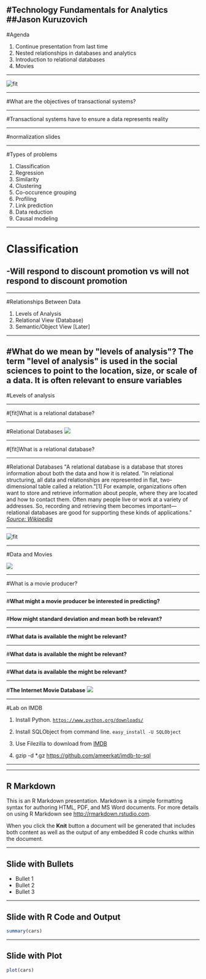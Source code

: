 #**Technology Fundamentals for Analytics**
##Jason Kuruzovich
---

#Agenda
1. Continue presentation from last time
2. Nested relationships in databases and analytics
3. Introduction to relational databases
4. Movies

---
![fit](img/stack.jpg)


---
#What are the objectives of transactional systems?

---
#Transactional systems have to ensure a data represents reality


---
#normalization slides

----

#Types of problems
1. Classification
2. Regression
3. Similarity
4. Clustering
5. Co-occurence grouping
6. Profiling
7. Link prediction
8. Data reduction
9. Causal modeling

---
# Classification
-Will respond to discount promotion vs will not respond to discount promotion
-

---
#Relationships Between Data
1. Levels of Analysis 
2. Relational View (Database)
2. Semantic/Object View [Later]

---
#What do we mean by "levels of analysis"?
The term "level of analysis" is used in the social sciences to point to the location, size, or scale of a data.
It is often relevant to ensure variables  
---
#Levels of analysis


---
#[fit]What is a relational database?

---
#Relational Databases
![](img/sakila.png)


---
#[fit]What is a relational database?


---
#Relational Databases
"A relational database is a database that stores information about both the data and how it is related. "In relational structuring, all data and relationships are represented in flat, two-dimensional table called a relation."[1] For example, organizations often want to store and retrieve information about people, where they are located and how to contact them. Often many people live or work at a variety of addresses. So, recording and retrieving them becomes important—relational databases are good for supporting these kinds of applications."
[*Source: Wikipedia*](http://en.wikipedia.org/wiki/Relational_database)


---
![fit](img/sakila.png)


---
#Data and Movies

![](img/movies.jpg)

---
#What is a movie producer?

---
#**What might a movie producer be interested in predicting?**

---
#**How might standard deviation and mean both be relevant?**


---
#**What data is available the might be relevant?**

---

#**What data is available the might be relevant?**

---

#**What data is available the might be relevant?**

---
#**The Internet Movie Database**
![](img/imdblogo.jpg)

---
#Lab on IMDB
1. Install Python.
[`https://www.python.org/downloads/`](https://www.python.org/downloads/)

2. Install SQLObject from command line.
`easy_install -U SQLObject`

3. Use Filezilla to download from [IMDB](http://www.imdb.com/interfaces)

4. gzip -d *.gz
https://github.com/ameerkat/imdb-to-sql 
---

---
## R Markdown

This is an R Markdown presentation. Markdown is a simple formatting syntax for authoring HTML, PDF, and MS Word documents. For more details on using R Markdown see <http://rmarkdown.rstudio.com>.

When you click the **Knit** button a document will be generated that includes both content as well as the output of any embedded R code chunks within the document.

---
## Slide with Bullets

- Bullet 1
- Bullet 2
- Bullet 3

---
## Slide with R Code and Output

```r
summary(cars)
```

---
## Slide with Plot

```r
plot(cars)
```




